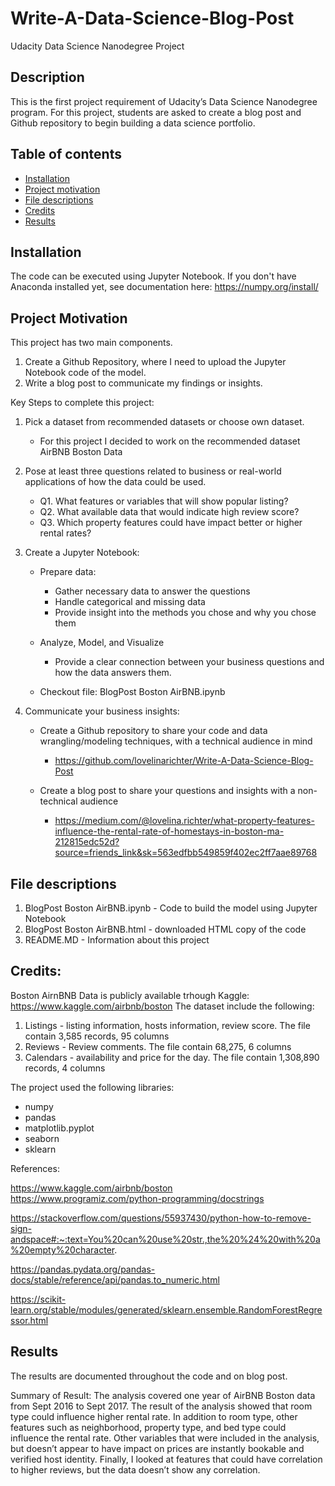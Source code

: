 # Write-A-Data-Science-Blog-Post

Udacity Data Science Nanodegree Project

## Description

This is the first project requirement of Udacity’s Data Science Nanodegree program. For this project, students are asked to create a blog post and Github repository to begin building a data science portfolio. 

## Table of contents

- [Installation](#installation)
- [Project motivation](#project-motivation)
- [File descriptions](#file-descriptions)
- [Credits](#credits)
- [Results](#results)

## Installation

The code can be executed using Jupyter Notebook. 
If you don't have Anaconda installed yet, see documentation here: https://numpy.org/install/

## Project Motivation

This project has two main components. 
1.	Create a Github Repository, where I need to upload the Jupyter Notebook code of the model.
2.	Write a blog post to communicate my findings or insights. 

Key Steps to complete this project:

1) Pick a dataset from recommended datasets or choose own dataset. 
   - For this project I decided to work on the recommended dataset AirBNB Boston Data
    
2) Pose at least three questions related to business or real-world applications of how the data could be used.
    - Q1. What features or variables that will show popular listing?
    - Q2. What available data that would indicate high review score?
    - Q3. Which property features could have impact better or higher rental rates?
3) Create a Jupyter Notebook: 
    - Prepare data:
      - Gather necessary data to answer the questions
      - Handle categorical and missing data
      - Provide insight into the methods you chose and why you chose them
    - Analyze, Model, and Visualize
      - Provide a clear connection between your business questions and how the data answers them.

    - Checkout file: BlogPost Boston AirBNB.ipynb

4) Communicate your business insights:
      - Create a Github repository to share your code and data wrangling/modeling techniques, with a technical audience in mind
      
        - https://github.com/lovelinarichter/Write-A-Data-Science-Blog-Post
      
      - Create a blog post to share your questions and insights with a non-technical audience
      
        - https://medium.com/@lovelina.richter/what-property-features-influence-the-rental-rate-of-homestays-in-boston-ma-212815edc52d?source=friends_link&sk=563edfbb549859f402ec2ff7aae89768

## File descriptions

1. BlogPost Boston AirBNB.ipynb - Code to build the model using Jupyter Notebook
2. BlogPost Boston AirBNB.html - downloaded HTML copy of the code
3. README.MD - Information about this project

## Credits:

Boston AirnBNB Data is publicly available trhough Kaggle: https://www.kaggle.com/airbnb/boston
The dataset include the following:
1.	Listings - listing information, hosts information, review score. The file contain 3,585 records, 95 columns
2.	Reviews - Review comments. The file contain 68,275, 6 columns
3.	Calendars - availability and price for the day. The file contain 1,308,890 records, 4 columns

The project used the following libraries:
   - numpy
   - pandas
   - matplotlib.pyplot
   - seaborn
   - sklearn

References:

https://www.kaggle.com/airbnb/boston https://www.programiz.com/python-programming/docstrings 

https://stackoverflow.com/questions/55937430/python-how-to-remove-sign-andspace#:~:text=You%20can%20use%20str.,the%20%24%20with%20a%20empty%20character. 

https://pandas.pydata.org/pandas-docs/stable/reference/api/pandas.to_numeric.html

https://scikit-learn.org/stable/modules/generated/sklearn.ensemble.RandomForestRegressor.html

## Results

The results are documented throughout the code and on blog post. 

Summary of Result:  The analysis covered one year of AirBNB Boston data from Sept 2016 to Sept 2017. The result of the analysis showed that room type could influence higher rental rate. In addition to room type, other features such as neighborhood, property type, and bed type could influence the rental rate. Other variables that were included in the analysis, but doesn’t appear to have impact on prices are instantly bookable and verified host identity. Finally, I looked at features that could have correlation to higher reviews, but the data doesn’t show any correlation.
